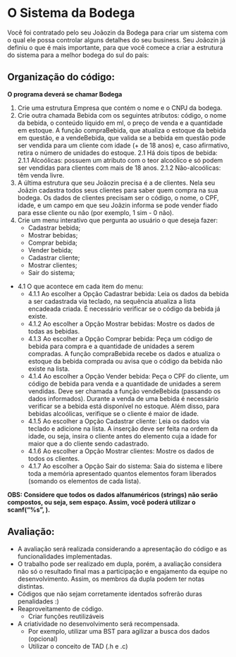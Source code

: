 # O Sistema da Bodega

Você foi contratado pelo seu Joãozin da Bodega para criar um sistema com o qual ele possa controlar alguns detalhes do seu business. Seu Joãozin já definiu o que é mais importante, para que você comece a criar a estrutura do sistema para a melhor bodega do sul do país:

## Organização do código:
**O programa deverá se chamar Bodega**
1. Crie uma estrutura Empresa que contém o nome e o CNPJ da bodega.
2. Crie outra chamada Bebida com os seguintes atributos: código, o nome da bebida, o conteúdo líquido em ml, o preço de venda e a quantidade em estoque.  A função compraBebida, que atualiza o estoque da bebida em questão, e  a vendeBebida, que valida se a bebida em questão pode ser vendida para um cliente com idade (+ de 18 anos) e, caso afirmativo, retira o número de unidades do estoque.
    2.1 Há dois tipos de bebida:
        2.1.1 Alcoólicas: possuem um atributo com o teor alcoólico e só podem ser vendidas para clientes com mais de 18 anos.
        2.1.2 Não-alcoólicas: têm venda livre.
3. A última estrutura que seu Joãozin precisa é a de clientes. Nela seu Joãzin cadastra todos seus clientes para saber quem compra na sua bodega. Os dados de clientes precisam ser o código, o nome, o CPF, idade, e um campo em que seu Joãzin informa se pode vender fiado para esse cliente ou não (por exemplo, 1 sim - 0 não).
4. Crie um menu interativo que pergunta ao usuário o que deseja fazer:
    * Cadastrar bebida;
    * Mostrar bebidas;
    * Comprar bebida;
    * Vender bebida;
    * Cadastrar cliente;
    * Mostrar clientes;
    * Sair do sistema;

* 4.1 O que acontece em cada item do menu:
    + 4.1.1 Ao escolher a Opção Cadastrar bebida: Leia os dados da bebida a ser cadastrada via teclado, na sequência atualiza a lista encadeada criada. É necessário verificar se o código da bebida já existe.
    + 4.1.2 Ao escolher a Opção Mostrar bebidas: Mostre os dados de todas as bebidas.
    + 4.1.3 Ao escolher a Opção Comprar bebida: Peça um código de bebida para compra e a quantidade de unidades a serem compradas. A função compraBebida  recebe os dados e atualiza o estoque da bebida comprada ou avisa que o código da bebida não existe na lista. 
    + 4.1.4 Ao escolher a Opção Vender bebida: Peça o CPF do cliente, um código de bebida para venda e a quantidade de unidades a serem vendidas. Deve ser chamada a função vendeBebida (passando os dados informados). Durante a venda de uma bebida é necessário verificar se a bebida está disponível no estoque. Além disso, para bebidas alcoólicas, verifique se o cliente é maior de idade. 
    + 4.1.5 Ao escolher a Opção Cadastrar cliente: Leia os dados via teclado e adicione na lista. A inserção deve ser feita na ordem da idade, ou seja, insira o cliente antes do elemento cuja a idade for maior que a do cliente sendo cadastrado.
    + 4.1.6 Ao escolher a Opção Mostrar clientes: Mostre os dados de todos os clientes.
    + 4.1.7 Ao escolher a Opção Sair do sistema: Saia do sistema e libere toda a memória apresentado quantos elementos foram liberados (somando os elementos de cada lista).  

**OBS: Considere que todos os dados alfanuméricos (strings) não serão compostos, ou seja, sem espaço. Assim, você poderá utilizar o scanf(“%s”, ).**

## Avaliação:

* A avaliação será realizada considerando a apresentação do código e as funcionalidades implementadas.
* O trabalho pode ser realizado em dupla, porém, a avaliação considera não só o resultado final mas a participação e engajamento da equipe no desenvolvimento. Assim, os membros da dupla podem ter notas distintas.
* Códigos que não sejam corretamente identados sofrerão duras penalidades :)
* Reaproveitamento de código.
    * Criar funções reutilizáveis
* A criatividade no desenvolvimento será recompensada.
    * Por exemplo, utilizar uma BST para agilizar a busca dos dados (opcional)
    * Utilizar o conceito de TAD (.h e .c)
